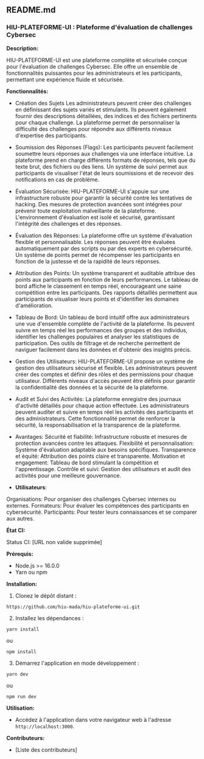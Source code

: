 ## README.md

### **HIU-PLATEFORME-UI : Plateforme d'évaluation de challenges Cybersec**

**Description:**

HIU-PLATEFORME-UI est une plateforme complète et sécurisée conçue pour l'évaluation de challenges Cybersec. Elle offre un ensemble de fonctionnalités puissantes pour les administrateurs et les participants, permettant une expérience fluide et sécurisée.

 **Fonctionnalités:**
  
* Création des Sujets
Les administrateurs peuvent créer des challenges en définissant des sujets variés et stimulants.
Ils peuvent également fournir des descriptions détaillées, des indices et des fichiers pertinents pour chaque challenge.
La plateforme permet de personnaliser la difficulté des challenges pour répondre aux différents niveaux d'expertise des participants.

* Soumission des Réponses (Flags):
Les participants peuvent facilement soumettre leurs réponses aux challenges via une interface intuitive.
La plateforme prend en charge différents formats de réponses, tels que du texte brut, des fichiers ou des liens.
Un système de suivi permet aux participants de visualiser l'état de leurs soumissions et de recevoir des notifications en cas de problème.

* Évaluation Sécurisée:
HIU-PLATEFORME-UI s'appuie sur une infrastructure robuste pour garantir la sécurité contre les tentatives de hacking.
Des mesures de protection avancées sont intégrées pour prévenir toute exploitation malveillante de la plateforme.
L'environnement d'évaluation est isolé et sécurisé, garantissant l'intégrité des challenges et des réponses.

* Évaluation des Réponses:
La plateforme offre un système d'évaluation flexible et personnalisable.
Les réponses peuvent être évaluées automatiquement par des scripts ou par des experts en cybersécurité.
Un système de points permet de récompenser les participants en fonction de la justesse et de la rapidité de leurs réponses.

* Attribution des Points:
Un système transparent et auditable attribue des points aux participants en fonction de leurs performances.
Le tableau de bord affiche le classement en temps réel, encourageant une saine compétition entre les participants.
Des rapports détaillés permettent aux participants de visualiser leurs points et d'identifier les domaines d'amélioration.

* Tableau de Bord:
Un tableau de bord intuitif offre aux administrateurs une vue d'ensemble complète de l'activité de la plateforme.
Ils peuvent suivre en temps réel les performances des groupes et des individus, identifier les challenges populaires et analyser les statistiques de participation.
Des outils de filtrage et de recherche permettent de naviguer facilement dans les données et d'obtenir des insights précis.

* Gestion des Utilisateurs:
HIU-PLATEFORME-UI propose un système de gestion des utilisateurs sécurisé et flexible.
Les administrateurs peuvent créer des comptes et définir des rôles et des permissions pour chaque utilisateur.
Différents niveaux d'accès peuvent être définis pour garantir la confidentialité des données et la sécurité de la plateforme.

* Audit et Suivi des Activités:
La plateforme enregistre des journaux d'activité détaillés pour chaque action effectuée.
Les administrateurs peuvent auditer et suivre en temps réel les activités des participants et des administrateurs.
Cette fonctionnalité permet de renforcer la sécurité, la responsabilisation et la transparence de la plateforme.

* Avantages:
Sécurité et fiabilité: Infrastructure robuste et mesures de protection avancées contre les attaques.
Flexibilité et personnalisation: Système d'évaluation adaptable aux besoins spécifiques.
Transparence et équité: Attribution des points claire et transparente.
Motivation et engagement: Tableau de bord stimulant la compétition et l'apprentissage.
Contrôle et suivi: Gestion des utilisateurs et audit des activités pour une meilleure gouvernance.

* **Utilisateurs**:

Organisations: Pour organiser des challenges Cybersec internes ou externes.
Formateurs: Pour évaluer les compétences des participants en cybersécurité.
Participants: Pour tester leurs connaissances et se comparer aux autres.

**État CI:**

Status CI: [URL non valide supprimée]

**Prérequis:**

* Node.js >= 16.0.0
* Yarn ou npm

**Installation:**

1. Clonez le dépôt distant :

```
https://github.com/hiu-mada/hiu-plateforme-ui.git
```

2. Installez les dépendances :

```
yarn install
```

ou

```
npm install
```

3. Démarrez l'application en mode développement :

```
yarn dev
```

ou

```
npm run dev
```

**Utilisation:**

* Accédez à l'application dans votre navigateur web à l'adresse `http://localhost:3000`.

**Contributeurs:**

* [Liste des contributeurs]

